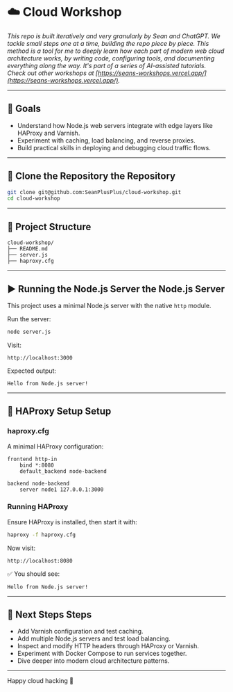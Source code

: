 # ☁️ Cloud Workshop

*This repo is built iteratively and very granularly by Sean and ChatGPT. We tackle small steps one at a time, building the repo piece by piece. This method is a tool for me to deeply learn how each part of modern web cloud architecture works, by writing code, configuring tools, and documenting everything along the way. It's part of a series of AI-assisted tutorials. Check out other workshops at [https://seans-workshops.vercel.app/](https://seans-workshops.vercel.app/).*

---

## 🎯 Goals

* Understand how Node.js web servers integrate with edge layers like HAProxy and Varnish.
* Experiment with caching, load balancing, and reverse proxies.
* Build practical skills in deploying and debugging cloud traffic flows.

---

## 📝 Clone the Repository the Repository

```bash
git clone git@github.com:SeanPlusPlus/cloud-workshop.git
cd cloud-workshop
```

---

## 📁 Project Structure

```
cloud-workshop/
├── README.md
├── server.js
├── haproxy.cfg
```

---

## ▶️ Running the Node.js Server the Node.js Server

This project uses a minimal Node.js server with the native `http` module.

Run the server:

```bash
node server.js
```

Visit:

```
http://localhost:3000
```

Expected output:

```
Hello from Node.js server!
```

---

## 🔀 HAProxy Setup Setup

### haproxy.cfg

A minimal HAProxy configuration:

```
frontend http-in
    bind *:8080
    default_backend node-backend

backend node-backend
    server node1 127.0.0.1:3000
```

### Running HAProxy

Ensure HAProxy is installed, then start it with:

```bash
haproxy -f haproxy.cfg
```

Now visit:

```
http://localhost:8080
```

✅ You should see:

```
Hello from Node.js server!
```

---

## 🚀 Next Steps Steps

* Add Varnish configuration and test caching.
* Add multiple Node.js servers and test load balancing.
* Inspect and modify HTTP headers through HAProxy or Varnish.
* Experiment with Docker Compose to run services together.
* Dive deeper into modern cloud architecture patterns.

---

Happy cloud hacking 🚀
